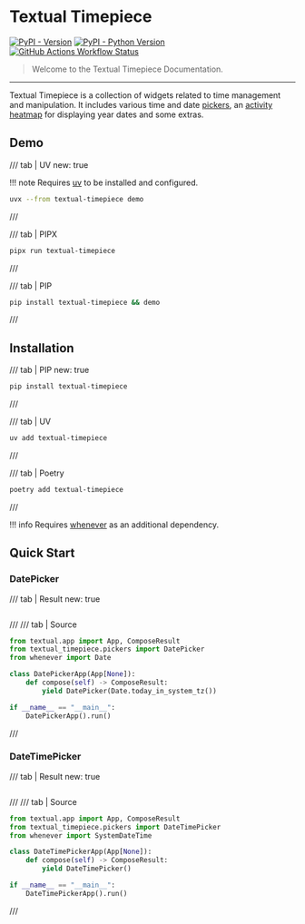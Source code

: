 # Textual Timepiece

[![PyPI - Version](https://img.shields.io/pypi/v/textual-timepiece)](https://pypi.org/project/textual-timepiece/)
[![PyPI - Python Version](https://img.shields.io/pypi/pyversions/textual-timepiece?link=https%3A%2F%2Fpypi.org%2Fproject%2Ftextual-timepiece%2F)](https://pypi.org/project/textual-timepiece/)
[![GitHub Actions Workflow Status](https://img.shields.io/github/actions/workflow/status/ddkasa/textual-timepiece/ci.yaml?link=https%3A%2F%2Fgithub.com%2Fddkasa%2Ftextual-timepiece%2Factions%2Fworkflows%2Fci.yaml)](https://github.com/ddkasa/textual-timepiece/actions/workflows/ci.yaml)

> Welcome to the Textual Timepiece Documentation.

---

Textual Timepiece is a collection of widgets related to time management and manipulation. It includes various time and date [pickers](reference/pickers.md), an [activity heatmap](reference/activity_heatmap.md) for displaying year dates and some extras.

## Demo


/// tab | UV
    new: true

!!! note
    Requires [uv](https://docs.astral.sh/uv/) to be installed and configured.

```sh
uvx --from textual-timepiece demo
```
///


/// tab | PIPX

```sh
pipx run textual-timepiece
```
///

/// tab | PIP
```sh
pip install textual-timepiece && demo
```
///


## Installation

/// tab | PIP
    new: true
```sh
pip install textual-timepiece
```
///

/// tab | UV
```sh
uv add textual-timepiece
```
///

/// tab | Poetry
```sh
poetry add textual-timepiece
```
///

!!! info
    Requires [whenever](https://github.com/ariebovenberg/whenever) as an additional dependency.

## Quick Start

### DatePicker


/// tab | Result
    new: true

```{.textual path="docs/examples/screenshot/date_picker_example.py"}
```
///
/// tab | Source

```py
from textual.app import App, ComposeResult
from textual_timepiece.pickers import DatePicker
from whenever import Date

class DatePickerApp(App[None]):
    def compose(self) -> ComposeResult:
        yield DatePicker(Date.today_in_system_tz())

if __name__ == "__main__":
    DatePickerApp().run()
```
///

### DateTimePicker

/// tab | Result
    new: true
```{.textual path="docs/examples/screenshot/datetime_picker_example.py"}
```
/// 
/// tab | Source

```py
from textual.app import App, ComposeResult
from textual_timepiece.pickers import DateTimePicker
from whenever import SystemDateTime

class DateTimePickerApp(App[None]):
    def compose(self) -> ComposeResult:
        yield DateTimePicker()

if __name__ == "__main__":
    DateTimePickerApp().run()
```
///
